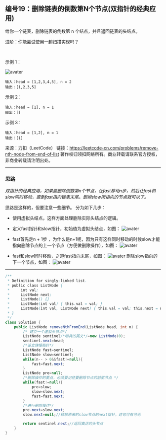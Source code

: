 ## 编号19：删除链表的倒数第N个节点(双指针的经典应用)

给你一个链表，删除链表的倒数第 n 个结点，并且返回链表的头结点。

进阶：你能尝试使用一趟扫描实现吗？

 

示例 1：

![avater](https://assets.leetcode.com/uploads/2020/10/03/remove_ex1.jpg)
```
输入：head = [1,2,3,4,5], n = 2
输出：[1,2,3,5]
```
示例 2：
```
输入：head = [1], n = 1
输出：[]
```
示例 3：
```
输入：head = [1,2], n = 1
输出：[1]
```
来源：力扣（LeetCode）
链接：https://leetcode-cn.com/problems/remove-nth-node-from-end-of-list
著作权归领扣网络所有。商业转载请联系官方授权，非商业转载请注明出处。

---
### 思路
*双指针的经典应用，如果要删除倒数第n个节点，让fast移动n步，然后让fast和slow同时移动，直到fast指向链表末尾。删掉slow所指向的节点就可以了。*

思路是这样的，但要注意一些细节。
分为如下几步：

* 使用虚拟头结点，这样方面处理删除实际头结点的逻辑。

* 定义fast指针和slow指针，初始值为虚拟头结点，如图：
![avater](https://camo.githubusercontent.com/7d152f394ffaec592f553e1d9fa91196360d2a18e066fef99420843579c433e2/68747470733a2f2f636f64652d7468696e6b696e672e63646e2e626365626f732e636f6d2f706963732f31392e2545352538382541302545392539392541342545392539332542452545382541312541382545372539412538342545352538302539322545362539352542302545372541432541434e2545342542382541412545382538412538322545372538322542392e706e67)
* fast首先走n + 1步 ，为什么是n+1呢，因为只有这样同时移动的时候slow才能指向删除节点的上一个节点（方便做删除操作），如图：
![avater](https://camo.githubusercontent.com/e72dccc9875eaf57a33bdf1a36510766d337610fa7ef4275c3ee222ed18378e2/68747470733a2f2f636f64652d7468696e6b696e672e63646e2e626365626f732e636f6d2f706963732f31392e2545352538382541302545392539392541342545392539332542452545382541312541382545372539412538342545352538302539322545362539352542302545372541432541434e254534254238254141254538253841253832254537253832254239312e706e67)
* fast和slow同时移动，之道fast指向末尾，如图：
![avater](https://camo.githubusercontent.com/a87d8fe4ab540edbabb211120bec75af0950517c76bb7a72018a93f6ef2984cc/68747470733a2f2f636f64652d7468696e6b696e672e63646e2e626365626f732e636f6d2f706963732f31392e2545352538382541302545392539392541342545392539332542452545382541312541382545372539412538342545352538302539322545362539352542302545372541432541434e254534254238254141254538253841253832254537253832254239322e706e67)
删除slow指向的下一个节点，如图：
![avater](https://camo.githubusercontent.com/149d85b95226a405592b9ba31324980ea183b936aead1617bdd51bb05f23508b/68747470733a2f2f636f64652d7468696e6b696e672e63646e2e626365626f732e636f6d2f706963732f31392e2545352538382541302545392539392541342545392539332542452545382541312541382545372539412538342545352538302539322545362539352542302545372541432541434e254534254238254141254538253841253832254537253832254239332e706e67)

---
```java
/**
 * Definition for singly-linked list.
 * public class ListNode {
 *     int val;
 *     ListNode next;
 *     ListNode() {}
 *     ListNode(int val) { this.val = val; }
 *     ListNode(int val, ListNode next) { this.val = val; this.next = next; }
 * }
 */
class Solution {
    public ListNode removeNthFromEnd(ListNode head, int n) {
        /* 建立一个虚拟头节点*/
        ListNode sentinel/*哨兵的英文*/=new ListNode(0);
        sentinel.next=head;
        /*设立快慢指针*/
        ListNode fast=sentinel;
        ListNode slow=sentinel;
        while(n-- > 0&&fast!=null){
            fast=fast.next;
        }
        ListNode pre=null;
        /*删除操作的要点，必须要记住要删除节点的前驱节点 */
        while(fast!=null){
            pre=slow;
            slow=slow.next;
            fast=fast.next;
        }
        /*进行删除操作*/
        pre.next=slow.next;
        slow.next=null;//释放原来的slow节点的next指针，这句可有可无

        return sentinel.next;//返回真正的头节点
    }
}
```